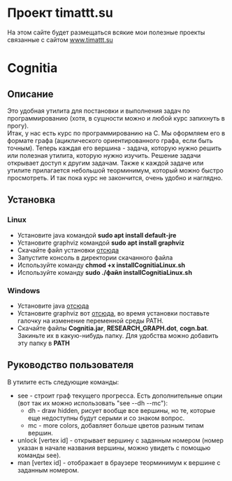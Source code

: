 # Проект timattt.su
На этом сайте будет размещаться всякие мои полезные проекты связанные с сайтом www.timattt.su
# Cognitia
## Описание
Это удобная утилита для постановки и выполнения задач по программированию (хотя, в сущности можно и любой курс запихнуть в прогу).   
Итак, у нас есть курс по программированию на С. Мы оформляем его в формате графа (ациклического ориентированного графа, если быть точным).
Теперь каждая его вершина - задача, которую нужно решить или полезная утилита, которую нужно изучить. Решение задачи открывает доступ к другим задачам.
Также к каждой задаче или утилите прилагается небольшой теорминимум, который можно быстро просмотреть.
И так пока курс не закончится, очень удобно и наглядно.
## Установка
### Linux
* Установите java командой **sudo apt install default-jre**
* Установите graphviz командой **sudo apt install graphviz**
* Скачайте файл установки [отсюда](https://github.com/timattt/Project-timattt.su/raw/master/Cognitia/installer/Linux/installCognitiaLinux.sh)
* Запустите консоль в директории скачанного файла
* Используйте команду **chmod +x installCognitiaLinux.sh**
* Используйте команду **sudo ./файл installCognitiaLinux.sh**
### Windows
* Установите java [отсюда](https://www.java.com/ru/)
* Установите graphviz вот [отсюда](https://graphviz.org/download/), во время установки поставьте галочку на изменение переменной среды PATH.
* Скачайте файлы **Cognitia.jar**, **RESEARCH_GRAPH.dot**, **cogn.bat**. Закиньте их в какую-нибудь папку. Для удобства можно добавить эту папку в **PATH**
## Руководство пользователя
В утилите есть следующие команды:    
* see - строит граф текущего прогресса. Есть дополнительные опции (вот так их можно использовать "see --dh --mc"):   
  * dh - draw hidden, рисует вообще все вершины, но те, которые еще недоступны будут серыми и со знаком вопрос.
  * mc - more colors, добавляет больше цветов разным типам вершин.   
* unlock [vertex id] - открывает вершину с заданным номером (номер указан в начале названия вершины, можно увидеть с помощью команды see).   
* man [vertex id] - отображает в браузере теорминимум к вершине с заданным номером.   
